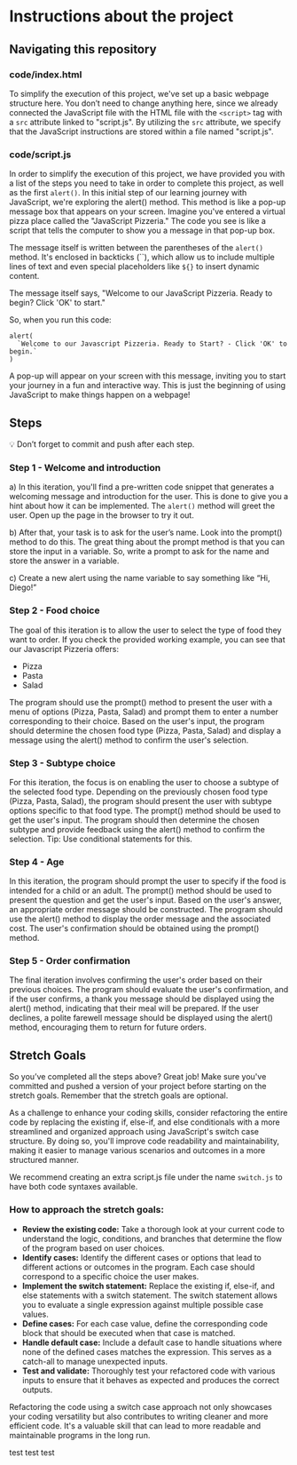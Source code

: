 # Instructions about the project

## Navigating this repository

### code/index.html

To simplify the execution of this project, we've set up a basic webpage structure here. You don’t need to change anything here, since we already connected the JavaScript file with the HTML file with the `<script>` tag with a `src` attribute linked to "script.js". By utilizing the `src` attribute, we specify that the JavaScript instructions are stored within a file named "script.js".

### code/script.js

In order to simplify the execution of this project, we have provided you with a list of the steps you need to take in order to complete this project, as well as the first `alert()`. In this initial step of our learning journey with JavaScript, we're exploring the alert() method. This method is like a pop-up message box that appears on your screen. Imagine you've entered a virtual pizza place called the "JavaScript Pizzeria." The code you see is like a script that tells the computer to show you a message in that pop-up box.

The message itself is written between the parentheses of the `alert()` method. It's enclosed in backticks (``), which allow us to include multiple lines of text and even special placeholders like `${}` to insert dynamic content.

The message itself says, "Welcome to our JavaScript Pizzeria. Ready to begin? Click 'OK' to start."

So, when you run this code:

```
alert(
  `Welcome to our Javascript Pizzeria. Ready to Start? - Click 'OK' to begin.`
)
```

A pop-up will appear on your screen with this message, inviting you to start your journey in a fun and interactive way. This is just the beginning of using JavaScript to make things happen on a webpage!

## Steps

<aside>
💡 Don’t forget to commit and push after each step.

</aside>

### Step 1 - Welcome and introduction

a) In this iteration, you'll find a pre-written code snippet that generates a welcoming message and introduction for the user. This is done to give you a hint about how it can be implemented. The `alert()` method will greet the user. Open up the page in the browser to try it out.

b) After that, your task is to ask for the user’s name. Look into the prompt() method to do this. The great thing about the prompt method is that you can store the input in a variable. So, write a prompt to ask for the name and store the answer in a variable.

c) Create a new alert using the name variable to say something like “Hi, Diego!”

### Step 2 - Food choice

The goal of this iteration is to allow the user to select the type of food they want to order. If you check the provided working example, you can see that our Javascript Pizzeria offers:

- Pizza
- Pasta
- Salad

The program should use the prompt() method to present the user with a menu of options (Pizza, Pasta, Salad) and prompt them to enter a number corresponding to their choice. Based on the user's input, the program should determine the chosen food type (Pizza, Pasta, Salad) and display a message using the alert() method to confirm the user's selection.

### Step 3 - Subtype choice

For this iteration, the focus is on enabling the user to choose a subtype of the selected food type. Depending on the previously chosen food type (Pizza, Pasta, Salad), the program should present the user with subtype options specific to that food type. The prompt() method should be used to get the user's input. The program should then determine the chosen subtype and provide feedback using the alert() method to confirm the selection. Tip: Use conditional statements for this.

### Step 4 - Age

In this iteration, the program should prompt the user to specify if the food is intended for a child or an adult. The prompt() method should be used to present the question and get the user's input. Based on the user's answer, an appropriate order message should be constructed. The program should use the alert() method to display the order message and the associated cost. The user's confirmation should be obtained using the prompt() method.

### Step 5 - Order confirmation

The final iteration involves confirming the user's order based on their previous choices. The program should evaluate the user's confirmation, and if the user confirms, a thank you message should be displayed using the alert() method, indicating that their meal will be prepared. If the user declines, a polite farewell message should be displayed using the alert() method, encouraging them to return for future orders.

## Stretch Goals

So you’ve completed all the steps above? Great job! Make sure you've committed and pushed a version of your project before starting on the stretch goals. Remember that the stretch goals are optional.

As a challenge to enhance your coding skills, consider refactoring the entire code by replacing the existing if, else-if, and else conditionals with a more streamlined and organized approach using JavaScript's switch case structure. By doing so, you'll improve code readability and maintainability, making it easier to manage various scenarios and outcomes in a more structured manner.

We recommend creating an extra script.js file under the name `switch.js` to have both code syntaxes available.

### How to approach the stretch goals:

- **Review the existing code:** Take a thorough look at your current code to understand the logic, conditions, and branches that determine the flow of the program based on user choices.
- **Identify cases:** Identify the different cases or options that lead to different actions or outcomes in the program. Each case should correspond to a specific choice the user makes.
- **Implement the switch statement:** Replace the existing if, else-if, and else statements with a switch statement. The switch statement allows you to evaluate a single expression against multiple possible case values.
- **Define cases:** For each case value, define the corresponding code block that should be executed when that case is matched.
- **Handle default case:** Include a default case to handle situations where none of the defined cases matches the expression. This serves as a catch-all to manage unexpected inputs.
- **Test and validate:** Thoroughly test your refactored code with various inputs to ensure that it behaves as expected and produces the correct outputs.

Refactoring the code using a switch case approach not only showcases your coding versatility but also contributes to writing cleaner and more efficient code. It's a valuable skill that can lead to more readable and maintainable programs in the long run.

test test test
